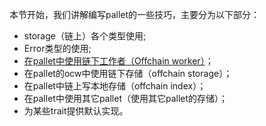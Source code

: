本节开始，我们讲解编写pallet的一些技巧，主要分为以下部分：
* storage（链上）各个类型使用;
* Error类型的使用;
*  [在pallet中使用链下工作者（Offchain worker）](./在pallet中使用OCW.md)；
* 在pallet的ocw中使用链下存储（offchain storage）；
* 在pallet中链上写本地存储（offchain index）；
* 在pallet中使用其它pallet（使用其它pallet的存储）；
* 为某些trait提供默认实现。
